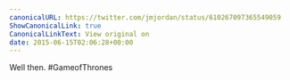 ```yaml
---
canonicalURL: https://twitter.com/jmjordan/status/610267097365549059
ShowCanonicalLink: true
CanonicalLinkText: View original on
date: 2015-06-15T02:06:28+00:00
---
```

Well then. #GameofThrones